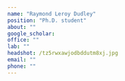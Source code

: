 ```yaml
---
name: "Raymond Leroy Dudley"
position: "Ph.D. student"
about: ""
google_scholar: 
office: ""
lab: ""
headshot: /tz5rwxawjodbddutm8xj.jpg
email: ""
phone: ""
---
```

